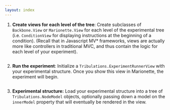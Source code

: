 ```yaml
---
layout: index
---
```


1. **Create views for each level of the tree**: Create subclasses of `Backbone.View` or `Marionette.View` for each level of the experimental tree (i.e. `ConditionView` for displaying instructions at the beginning of a condition). (Recall that in Javascript MV\* frameworks, views are actually more like controllers in traditional MVC, and thus contain the logic for each level of your experiment).
```javascript
```

2. **Run the experiment**: Initialize a `Tribulations.ExperimentRunnerView` with your experimental structure. Once you show this view in Marionette, the experiment will begin.
```javascript
```
3. **Experimental structure:** Load your experimental structure into a tree of `Tribulations.NodeModel` objects, optionally passing down a model on the `innerModel` property that will eventually be rendered in the view.
```javascript
```



